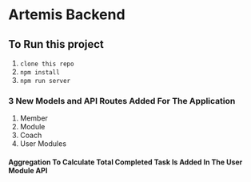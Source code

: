 # Artemis Backend

## To Run this project
1. `clone this repo`
2. `npm install`
3. `npm run server`


### 3 New Models and API Routes Added For The Application
1. Member
2. Module
3. Coach
4. User Modules

#### Aggregation To Calculate Total Completed Task Is Added In The User Module API

